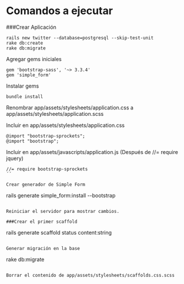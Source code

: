 # Comandos a ejecutar


###Crear Aplicación

```
rails new twitter --database=postgresql --skip-test-unit
rake db:create
rake db:migrate
```

Agregar gems iniciales

```
gem 'bootstrap-sass', '~> 3.3.4'
gem 'simple_form'
```

Instalar gems
```
bundle install
```
Renombrar app/assets/stylesheets/application.css a app/assets/stylesheets/application.scss

Incluir en app/assets/stylesheets/application.css

```
@import "bootstrap-sprockets";
@import "bootstrap";
```
Incluir en app/assets/javascripts/application.js (Después de //= require jquery)

```
//= require bootstrap-sprockets
´´

Crear generador de Simple Form
```
rails generate simple_form:install --bootstrap
```

Reiniciar el servidor para mostrar cambios.

###Crear el primer scaffold
```
rails generate scaffold status content:string
```

Generar migración en la base
```
rake db:migrate
```

Borrar el contenido de app/assets/stylesheets/scaffolds.css.scss